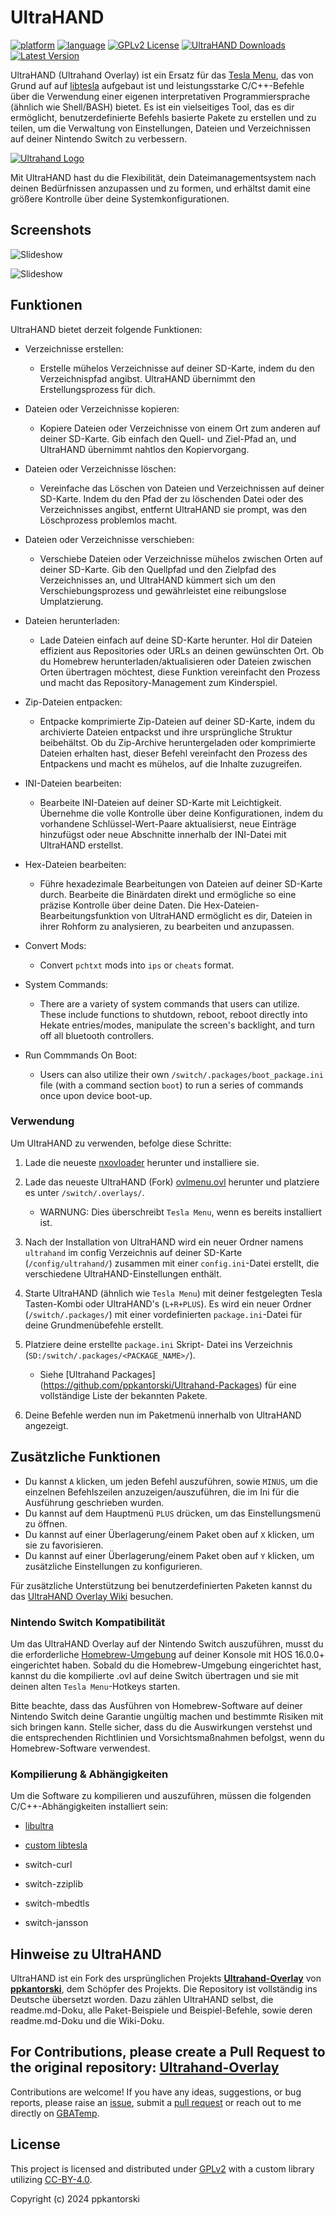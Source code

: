 # UltraHAND

[![platform](https://img.shields.io/badge/platform-Switch-898c8c?logo=C++.svg)](https://gbatemp.net/forums/nintendo-switch.283/)
[![language](https://img.shields.io/badge/language-C++-ba1632?logo=C++.svg)](https://github.com/topics/cpp)
[![GPLv2 License](https://img.shields.io/badge/license-GPLv2-189c11.svg)](https://www.gnu.org/licenses/old-licenses/gpl-2.0.en.html)
[![UltraHAND Downloads](https://img.shields.io/github/downloads/glitched-nx/UltraHAND/total?color=blue)](https://github.com/glitched-nx/UltraHAND/graphs/traffic)
[![Latest Version](https://img.shields.io/github/v/release/glitched-nx/UltraHAND?label=latest%20version&color=6f42c1)](https://github.com/glitched-nx/UltraHAND/releases/latest)

UltraHAND (Ultrahand Overlay) ist ein Ersatz für das [Tesla Menu](https://github.com/WerWolv/Tesla-Menu), das von Grund auf auf [libtesla](https://github.com/WerWolv/libtesla) aufgebaut ist und leistungsstarke C/C++-Befehle über die Verwendung einer eigenen interpretativen Programmiersprache (ähnlich wie Shell/BASH) bietet. Es ist ein vielseitiges Tool, das es dir ermöglicht, benutzerdefinierte Befehls basierte Pakete zu erstellen und zu teilen, um die Verwaltung von Einstellungen, Dateien und Verzeichnissen auf deiner Nintendo Switch zu verbessern.

[![Ultrahand Logo](.pics/banner.gif)](https://gbatemp.net/threads/ultrahand-overlay-the-fully-craft-able-overlay-executor.633560/)

Mit UltraHAND hast du die Flexibilität, dein Dateimanagementsystem nach deinen Bedürfnissen anzupassen und zu formen, und erhältst damit eine größere Kontrolle über deine Systemkonfigurationen.

## Screenshots

![Slideshow](.pics/slideshow.gif)

![Slideshow](https://gbatemp.net/attachments/ezgif-4-024e7852d3-gif.400949/)

## Funktionen

UltraHAND bietet derzeit folgende Funktionen:

- Verzeichnisse erstellen:
  - Erstelle mühelos Verzeichnisse auf deiner SD-Karte, indem du den Verzeichnispfad angibst. UltraHAND übernimmt den Erstellungsprozess für dich.

- Dateien oder Verzeichnisse kopieren:
  - Kopiere Dateien oder Verzeichnisse von einem Ort zum anderen auf deiner SD-Karte. Gib einfach den Quell- und Ziel-Pfad an, und UltraHAND übernimmt nahtlos den Kopiervorgang.

- Dateien oder Verzeichnisse löschen:
  - Vereinfache das Löschen von Dateien und Verzeichnissen auf deiner SD-Karte. Indem du den Pfad der zu löschenden Datei oder des Verzeichnisses angibst, entfernt UltraHAND sie prompt, was den Löschprozess problemlos macht.

- Dateien oder Verzeichnisse verschieben:
  - Verschiebe Dateien oder Verzeichnisse mühelos zwischen Orten auf deiner SD-Karte. Gib den Quellpfad und den Zielpfad des Verzeichnisses an, und UltraHAND kümmert sich um den Verschiebungsprozess und gewährleistet eine reibungslose Umplatzierung.

- Dateien herunterladen:
  - Lade Dateien einfach auf deine SD-Karte herunter. Hol dir Dateien effizient aus Repositories oder URLs an deinen gewünschten Ort. Ob du Homebrew herunterladen/aktualisieren oder Dateien zwischen Orten übertragen möchtest, diese Funktion vereinfacht den Prozess und macht das Repository-Management zum Kinderspiel.

- Zip-Dateien entpacken:
  - Entpacke komprimierte Zip-Dateien auf deiner SD-Karte, indem du archivierte Dateien entpackst und ihre ursprüngliche Struktur beibehältst. Ob du Zip-Archive heruntergeladen oder komprimierte Dateien erhalten hast, dieser Befehl vereinfacht den Prozess des Entpackens und macht es mühelos, auf die Inhalte zuzugreifen.

- INI-Dateien bearbeiten:
  - Bearbeite INI-Dateien auf deiner SD-Karte mit Leichtigkeit. Übernehme die volle Kontrolle über deine Konfigurationen, indem du vorhandene Schlüssel-Wert-Paare aktualisierst, neue Einträge hinzufügst oder neue Abschnitte innerhalb der INI-Datei mit UltraHAND erstellst.

- Hex-Dateien bearbeiten:
  - Führe hexadezimale Bearbeitungen von Dateien auf deiner SD-Karte durch. Bearbeite die Binärdaten direkt und ermögliche so eine präzise Kontrolle über deine Daten. Die Hex-Dateien-Bearbeitungsfunktion von UltraHAND ermöglicht es dir, Dateien in ihrer Rohform zu analysieren, zu bearbeiten und anzupassen.

- Convert Mods:
  - Convert `pchtxt` mods into `ips` or `cheats` format.

- System Commands:
  - There are a variety of system commands that users can utilize.  These include functions to shutdown, reboot, reboot directly into Hekate entries/modes, manipulate the screen's backlight, and turn off all bluetooth controllers.

- Run Commmands On Boot:
  - Users can also utilize their own `/switch/.packages/boot_package.ini` file (with a command section `boot`) to run a series of commands once upon device boot-up.

### Verwendung

Um UltraHAND zu verwenden, befolge diese Schritte:

1. Lade die neueste [nxovloader](https://github.com/WerWolv/nx-ovlloader) herunter und installiere sie.
2. Lade das neueste UltraHAND (Fork) [ovlmenu.ovl](https://github.com/glitched-nx/UltraHAND-Overlay/releases/latest/download/ovlmenu.ovl) herunter und platziere es unter `/switch/.overlays/`.
    - WARNUNG: Dies überschreibt `Tesla Menu`, wenn es bereits installiert ist.
3. Nach der Installation von UltraHAND wird ein neuer Ordner namens `ultrahand` im config Verzeichnis auf deiner SD-Karte (`/config/ultrahand/`) zusammen mit einer `config.ini`-Datei erstellt, die verschiedene UltraHAND-Einstellungen enthält.
4. Starte UltraHAND (ähnlich wie `Tesla Menu`) mit deiner festgelegten Tesla Tasten-Kombi oder UltraHAND's (`L+R+PLUS`). Es wird ein neuer Ordner (`/switch/.packages/`) mit einer vordefinierten `package.ini`-Datei für deine Grundmenübefehle erstellt.

5. Platziere deine erstellte `package.ini` Skript- Datei ins Verzeichnis (`SD:/switch/.packages/<PACKAGE_NAME>/`). 
    - Siehe [Ultrahand Packages] (https://github.com/ppkantorski/Ultrahand-Packages) für eine vollständige Liste der bekannten Pakete.
6. Deine Befehle werden nun im Paketmenü innerhalb von UltraHAND angezeigt.

## Zusätzliche Funktionen

- Du kannst `A` klicken, um jeden Befehl auszuführen, sowie `MINUS`, um die einzelnen Befehlszeilen anzuzeigen/auszuführen, die im Ini für die Ausführung geschrieben wurden.
- Du kannst auf dem Hauptmenü `PLUS` drücken, um das Einstellungsmenü zu öffnen.
- Du kannst auf einer Überlagerung/einem Paket oben auf `X` klicken, um sie zu favorisieren.
- Du kannst auf einer Überlagerung/einem Paket oben auf `Y` klicken, um zusätzliche Einstellungen zu konfigurieren.

Für zusätzliche Unterstützung bei benutzerdefinierten Paketen kannst du das [UltraHAND Overlay Wiki](https://github.com/glitched-nx/UltraHAND-Overlay/wiki) besuchen.

### Nintendo Switch Kompatibilität

Um das UltraHAND Overlay auf der Nintendo Switch auszuführen, musst du die erforderliche [Homebrew-Umgebung](https://github.com/Atmosphere-NX/Atmosphere) auf deiner Konsole mit HOS 16.0.0+ eingerichtet haben. Sobald du die Homebrew-Umgebung eingerichtet hast, kannst du die kompilierte .ovl auf deine Switch übertragen und sie mit deinen alten `Tesla Menu`-Hotkeys starten.

Bitte beachte, dass das Ausführen von Homebrew-Software auf deiner Nintendo Switch deine Garantie ungültig machen und bestimmte Risiken mit sich bringen kann. Stelle sicher, dass du die Auswirkungen verstehst und die entsprechenden Richtlinien und Vorsichtsmaßnahmen befolgst, wenn du Homebrew-Software verwendest.

### Kompilierung & Abhängigkeiten

Um die Software zu kompilieren und auszuführen, müssen die folgenden C/C++-Abhängigkeiten installiert sein:

- [libultra](lib/libultra)
- [custom libtesla](lib/libtesla)

- switch-curl
- switch-zziplib
- switch-mbedtls
- switch-jansson

## Hinweise zu UltraHAND

UltraHAND ist ein Fork des ursprünglichen Projekts [**Ultrahand-Overlay**](https://github.com/ppkantorski/Ultrahand-Overlay) von [**ppkantorski**](https://github.com/ppkantorski), dem Schöpfer des Projekts. Die Repository ist vollständig ins Deutsche übersetzt worden. Dazu zählen UltraHAND selbst, die readme.md-Doku, alle Paket-Beispiele und Beispiel-Befehle, sowie deren readme.md-Doku und die Wiki-Doku.

## For Contributions, please create a Pull Request to the original repository: [**Ultrahand-Overlay**](https://github.com/ppkantorski/Ultrahand-Overlay)  

Contributions are welcome! If you have any ideas, suggestions, or bug reports, please raise an [issue](https://github.com/ppkantorski/Ultrahand-Overlay/issues/new/choose), submit a [pull request](https://github.com/ppkantorski/Ultrahand-Overlay/compare) or reach out to me directly on [GBATemp](https://gbatemp.net/threads/ultrahand-overlay-the-fully-craft-able-overlay-executor.633560/).

## License

This project is licensed and distributed under [GPLv2](LICENSE) with a custom library utilizing [CC-BY-4.0](SUB_LICENSE).

Copyright (c) 2024 ppkantorski
